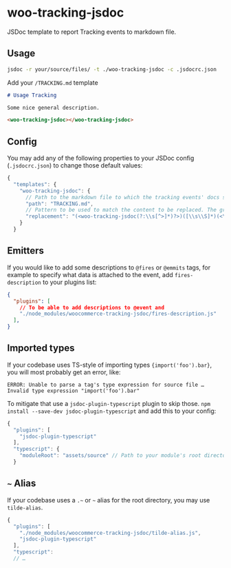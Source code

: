 # woo-tracking-jsdoc

JSDoc template to report Tracking events to markdown file.

## Usage

```sh
jsdoc -r your/source/files/ -t ./woo-tracking-jsdoc -c .jsdocrc.json
```

Add your `/TRACKING.md` template

```md
# Usage Tracking

Some nice general description.

<woo-tracking-jsdoc></woo-tracking-jsdoc>
```

## Config

You may add any of the following properties to your JSDoc config (`.jsdocrc.json`) to change those default values:
```js
{
  "templates": {
    "woo-tracking-jsdoc": {
      // Path to the markdown file to which the tracking events' docs should be added
      "path": "TRACKING.md",
      // Pattern to be used to match the content to be replaced. The groups are respectively: start marker, replaceable content, end marker.
      "replacement": "(<woo-tracking-jsdoc(?:\\s[^>]*)?>)([\\s\\S]*)(<\\/woo-tracking-jsdoc.*>)"
    }
  }
```

## Emitters
If you would like to add some descriptions to `@fires` or `@emmits` tags, for example to specify what data is attached to the event, add `fires-description` to your plugins list:

```json
{
  "plugins": [
    // To be able to add descriptions to @event and 
    "./node_modules/woocommerce-tracking-jsdoc/fires-description.js"
  ],
}
```


## Imported types

If your codebase uses TS-style of importing types `{import('foo').bar}`, you will most probably get an error, like:
```
ERROR: Unable to parse a tag's type expression for source file … Invalid type expression "import('foo').bar"
```

To mitigate that use a `jsdoc-plugin-typescript` plugin to skip those. `npm install --save-dev jsdoc-plugin-typescript` and add this to your config:
```js
{
  "plugins": [
    "jsdoc-plugin-typescript"
  ],
  "typescript": {
    "moduleRoot": "assets/source" // Path to your module's root directory.
  }
```

## `~` Alias

If your codebase uses a `.~` or `~` alias for the root directory, you may use `tilde-alias`.

```js
{
  "plugins": [
    "./node_modules/woocommerce-tracking-jsdoc/tilde-alias.js",
    "jsdoc-plugin-typescript"
  ],
  "typescript":
  // …
```